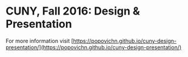 # CUNY, Fall 2016: Design &amp; Presentation

For more information visit [https://popovichn.github.io/cuny-design-presentation/](https://popovichn.github.io/cuny-design-presentation/)
